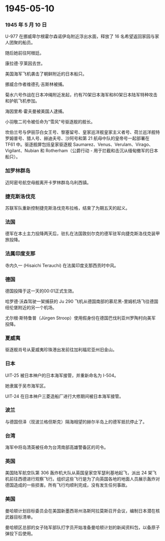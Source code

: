 # 1945-05-10

### 1945 年 5 月 10 日

U-977 在挪威卑尔根霍尔森诺伊岛附近浮出水面，释放了 16
名希望返回家园与家人团聚的船员。

随后她前往阿根廷。

康拉德·亨莱因去世。

美国海军飞机袭击了朝鲜附近的日本船只。

挪威合作者维德孔·吉斯林被捕。

菊水六号作战在日本冲绳附近发起，约有70架日本海军和80架日本陆军特种攻击和护航飞机参加。

海因里希·霍夫曼被美国人逮捕。

小羽敬二司令被任命为"雪风"号驱逐舰的舰长。

坎伯兰号与伊丽莎白女王号、黎塞留号、皇家巡洋舰皇家主义者号、荷兰巡洋舰特罗姆普号、猎人号、赫迪夫号、沙阿号和第
21 航母中队的皇帝号一起部署在 TF61 中。驱逐舰屏包括皇家驱逐舰
Saumarez、Venus、Verulam、Virago、Vigilant、Nubian 和
Rotherham（公爵行动 - 用于拦截和击沉从缅甸撤军的日本船只）。

### 加罗林群岛

迈阿密号航空母舰离开卡罗林群岛乌利西镇。

### 捷克斯洛伐克

苏联军队重新控制捷克斯洛伐克布拉格，结束了为期五天的起义。

### 法国

德军在本土主力投降两天后，驻扎在法国敦刻尔克的德军驻军向捷克斯洛伐克装甲旅投降。

### 法属印度支那

寺内久一 (Hisaichi Terauchi) 在法属印度支那西贡时中风。

### 德国

德国投降于这一天的00:01正式生效。

哈罗德·沃森驾驶一架捕获的 Ju 290
飞机从德国南部的慕尼黑-里姆机场飞往德国纽伦堡附近的另一个机场。

尤尔根·斯特鲁普（Jürgen
Stroop）使用假身份在德国巴伐利亚州罗陶村向美军投降。

### 夏威夷

驱逐舰肖号从夏威夷珍珠港出发前往加利福尼亚州旧金山。

### 日本

UIT-25 被日本神户的日本海军接管，并重新命名为 I-504。

她隶属于吴市海军区。

UIT-24 在日本神户三菱造船厂进行大修期间被日本海军接管。

### 波兰

与德国但泽（现波兰格但斯克）隔海相望的赫尔半岛上的德军抵抗停止了。

### 台湾

海军中将岛清英被任命为台湾南部高雄警备区的司令。

### 英国

美国陆军航空队第 306 轰炸机大队从英国皇家空军瑟利基地起飞，派出 24
架飞机前往西德进行观察飞行。组织这些飞行是为了向英国各地的地面人员展示轰炸对德国造成的一些损害。所有飞行均顺利完成，没有发生任何事故。

### 美国

曼哈顿计划目标委员会在美国新墨西哥州洛斯阿拉莫斯召开会议，编制日本潜在核武器目标清单。

曼哈顿区总部的女子陆军部队打字员开始准备曼哈顿计划的新闻资料包，以备原子弹投下后使用。